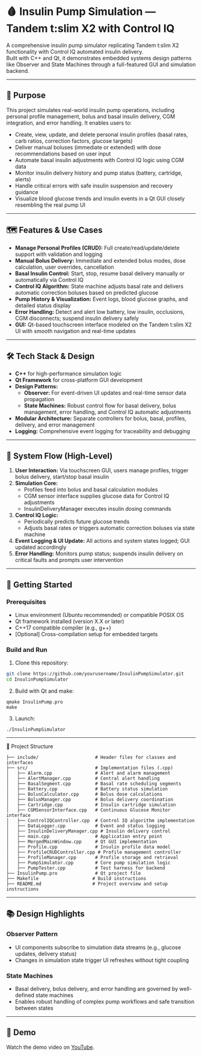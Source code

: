 # 🩸 Insulin Pump Simulation — Tandem t:slim X2 with Control IQ

A comprehensive insulin pump simulator replicating Tandem t:slim X2 functionality with Control IQ automated insulin delivery.  
Built with C++ and Qt, it demonstrates embedded systems design patterns like Observer and State Machines through a full-featured GUI and simulation backend.

---

## 🎯 Purpose

This project simulates real-world insulin pump operations, including personal profile management, bolus and basal insulin delivery, CGM integration, and error handling. It enables users to:

- Create, view, update, and delete personal insulin profiles (basal rates, carb ratios, correction factors, glucose targets)  
- Deliver manual boluses (immediate or extended) with dose recommendations based on user input  
- Automate basal insulin adjustments with Control IQ logic using CGM data  
- Monitor insulin delivery history and pump status (battery, cartridge, alerts)  
- Handle critical errors with safe insulin suspension and recovery guidance  
- Visualize blood glucose trends and insulin events in a Qt GUI closely resembling the real pump UI  

---

## 🗺 Features & Use Cases

- **Manage Personal Profiles (CRUD):** Full create/read/update/delete support with validation and logging  
- **Manual Bolus Delivery:** Immediate and extended bolus modes, dose calculation, user overrides, cancellation  
- **Basal Insulin Control:** Start, stop, resume basal delivery manually or automatically via Control IQ  
- **Control IQ Algorithm:** State machine adjusts basal rate and delivers automatic correction boluses based on predicted glucose  
- **Pump History & Visualization:** Event logs, blood glucose graphs, and detailed status display  
- **Error Handling:** Detect and alert low battery, low insulin, occlusions, CGM disconnects; suspend insulin delivery safely  
- **GUI:** Qt-based touchscreen interface modeled on the Tandem t:slim X2 UI with smooth navigation and real-time updates  

---

## 🛠 Tech Stack & Design

- **C++** for high-performance simulation logic  
- **Qt Framework** for cross-platform GUI development  
- **Design Patterns:**  
  - **Observer:** For event-driven UI updates and real-time sensor data propagation  
  - **State Machines:** Robust control flow for basal delivery, bolus management, error handling, and Control IQ automatic adjustments  
- **Modular Architecture:** Separate controllers for bolus, basal, profiles, delivery, and error management  
- **Logging:** Comprehensive event logging for traceability and debugging  

---

## 🧠 System Flow (High-Level)

1. **User Interaction:** Via touchscreen GUI, users manage profiles, trigger bolus delivery, start/stop basal insulin  
2. **Simulation Core:**  
   - Profiles feed into bolus and basal calculation modules  
   - CGM sensor interface supplies glucose data for Control IQ adjustments  
   - InsulinDeliveryManager executes insulin dosing commands  
3. **Control IQ Logic:**  
   - Periodically predicts future glucose trends  
   - Adjusts basal rates or triggers automatic correction boluses via state machine  
4. **Event Logging & UI Update:** All actions and system states logged; GUI updated accordingly  
5. **Error Handling:** Monitors pump status; suspends insulin delivery on critical faults and prompts user intervention  

---

## 🚀 Getting Started

### Prerequisites

- Linux environment (Ubuntu recommended) or compatible POSIX OS  
- Qt framework installed (version X.X or later)  
- C++17 compatible compiler (e.g., g++)  
- [Optional] Cross-compilation setup for embedded targets   

### Build and Run

1. Clone this repository:
```bash
git clone https://github.com/yourusername/InsulinPumpSimulator.git
cd InsulinPumpSimulator
```
2. Build with Qt and make:
```
qmake InsulinPump.pro
make
```
3. Launch:
```
./InsulinPumpSimulator
```

---

📁 Project Structure
```
├── include/                     # Header files for classes and interfaces  
├── src/                         # Implementation files (.cpp)  
│   ├── Alarm.cpp                # Alert and alarm management  
│   ├── AlertManager.cpp         # Central alert handling  
│   ├── BasalSegment.cpp         # Basal rate scheduling segments  
│   ├── Battery.cpp              # Battery status simulation  
│   ├── BolusCalculator.cpp      # Bolus dose calculations  
│   ├── BolusManager.cpp         # Bolus delivery coordination  
│   ├── Cartridge.cpp            # Insulin cartridge simulation  
│   ├── CGMSensorInterface.cpp   # Continuous Glucose Monitor interface  
│   ├── ControlIQController.cpp  # Control IQ algorithm implementation  
│   ├── DataLogger.cpp           # Event and status logging  
│   ├── InsulinDeliveryManager.cpp # Insulin delivery control  
│   ├── main.cpp                 # Application entry point  
│   ├── MergedMainWindow.cpp     # Qt GUI implementation  
│   ├── Profile.cpp              # Insulin profile data model  
│   ├── ProfileCRUDController.cpp # Profile management controller  
│   ├── ProfileManager.cpp       # Profile storage and retrieval  
│   ├── PumpSimulator.cpp        # Core pump simulation logic  
│   ├── PumpTester.cpp           # Test harness for backend  
├── InsulinPump.pro              # Qt project file  
├── Makefile                    # Build instructions  
├── README.md                   # Project overview and setup instructions  
```

---

## 📚 Design Highlights
### Observer Pattern
* UI components subscribe to simulation data streams (e.g., glucose updates, delivery status)
* Changes in simulation state trigger UI refreshes without tight coupling

### State Machines
* Basal delivery, bolus delivery, and error handling are governed by well-defined state machines
* Enables robust handling of complex pump workflows and safe transition between states

---

## 🎥 Demo
Watch the demo video on [YouTube](https://www.youtube.com/watch?v=Xr9BlT7fJSU&ab_channel=AhmedElnimah).